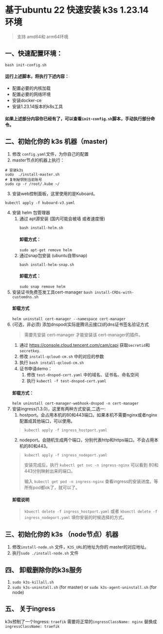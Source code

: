 # 基于ubuntu 22 快速安装 k3s 1.23.14 环境
> 支持 amd64和 arm64环境

## 一、快速配置环境：
```shell
bash init-config.sh
```
#### 运行上述脚本，将执行下述内容：
+ 配置必要的内核加载
+ 配置必要的网络环境
+ 安装docker-ce
+ 安装1.23.14版本的k8s工具
#### 如果上述部分内容你已经有了，可以查看`init-config.sh`脚本，手动执行部分命令。

## 二、初始化你的 k3s 机器（master)
1. 修改 `config.yaml`文件，为你自己的配置
2. master节点的机器上执行：
```shell
# 安装k3s
sudo  ./install-master.sh
# 复制秘钥到当前账号
sudo cp -r /root/.kube ~/
```
3. 安装web控制面板，这里使用的是Kuboard。
```shell
kubectl apply -f kuboard-v3.yaml
```
4. 安装 helm 包管理器
   1. 通过 apt源安装 (国内可能会被墙 或者速度慢)
       ```shell
       bash install-helm.sh
       ```
       #### 卸载方式：
       `sudo apt-get remove helm`
   2. 通过snap包安装 (ubuntu自带snap)
      ```shell
      bash install-helm-snap.sh
      ```
      #### 卸载方式：
      `sudo snap remove helm`
5. 安装证书免费签发工具cert-manager
   `bash install-CRDs-with-customdns.sh`
   #### 卸载方式
   `helm uninstall cert-manager --namespace cert-manager`
6. (可选，非必须) 添加dnspod(实际是腾讯云接口)的dns证书签名验证方式
   > 需要先安装 cert-manager 才能安装该 cert-manager的插件。
   1. 通过 https://console.cloud.tencent.com/cam/capi 获取`secretid`和 `secretkey`.
   2. 修改 `install-qcloud-cm.sh` 中的对应的参数 
   3. 执行 `bash install-qcloud-cm.sh`
   4. 证书申请demo：
      1. 修改 `test-dnspod-cert.yaml` 中的域名、证书名、命名空间
      2. 执行 `kubectl -f test-dnspod-cert.yaml`
   #### 卸载方式：
   `helm uninstall cert-manager-webhook-dnspod -n cert-manager`
7. 安装ingress(1.3.0)，这里有两种方式安装,二选一:
   1. hostport。会占用本机的80和443端口。如果本机不需要nginx或者nginx配置成其他端口，可以使用。
     > `kubectl apply -f ingress_hostport.yaml`
   2. nodeport。会随机生成两个端口，分别代表http和https端口。不会占用本机的80和443。
   > `kubectl apply -f ingress_nodeport.yaml`
   > 
   > 安装完成后，执行 `kubectl get svc -n ingress-nginx` 可以看到 80和443分别映射出来的端口。
   >
   > 输入 `kubectl get pod -n ingress-nginx` 查看ingress的安装进度。等所有pod都ok了，就可以了。
   #### 卸载说明
   > `kbuectl delete -f ingress_hostport.yaml` 或者  `kbuectl delete -f ingress_nodeport.yaml` 填你安装的时候选择的方式。

## 三、初始化你的 k3s （node节点）机器
1. 修改`install-node.sh` 文件，`K3S_URL`的地址为你的 master的对应地址。
2. 执行`sudo ./install-node.sh` 文件


## 四、 卸载删除你的k3s服务
1. `sudo k3s-killall.sh`
2. `sudo k3s-uninstall.sh` (for master) or `sudo k3s-agent-uninstall.sh` (for node)

## 五、 关于ingress
k3s预制了一个Ingress: `traefik`
需要将正常的`ingressClassName: nginx` 替换成 `ingressClassName: traefik`